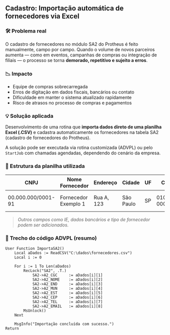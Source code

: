 ## Cadastro: Importação automática de fornecedores via Excel

### 🛠 Problema real
O cadastro de fornecedores no módulo SA2 do Protheus é feito manualmente, campo por campo. Quando o volume de novos parceiros aumenta — como em eventos, campanhas de compras ou integração de filiais — o processo se torna **demorado, repetitivo e sujeito a erros**.

### 📉 Impacto
- Equipe de compras sobrecarregada
- Erros de digitação em dados fiscais, bancários ou contato
- Dificuldade em manter o sistema atualizado rapidamente
- Risco de atrasos no processo de compras e pagamentos

### 💡 Solução aplicada
Desenvolvimento de uma rotina que **importa dados direto de uma planilha Excel (.CSV)** e cadastra automaticamente os fornecedores na tabela SA2 (cadastro de fornecedores do Protheus).

A solução pode ser executada via rotina customizada (ADVPL) ou pelo `StartJob` com chamadas agendadas, dependendo do cenário da empresa.

### 🧾 Estrutura da planilha utilizada
| CNPJ         | Nome Fornecedor      | Endereço        | Cidade     | UF | CEP      | Telefone     | E-mail               |
|--------------|----------------------|------------------|-------------|----|-----------|---------------|------------------------|
| 00.000.000/0001-91 | Fornecedor Exemplo 1 | Rua A, 123       | São Paulo | SP | 01000-000 | (11) 90000-0001 | exemplo@forn.com.br |

> *Outros campos como IE, dados bancários e tipo de fornecedor podem ser adicionados.*

### 🧾 Trecho do código ADVPL (resumo)
```advpl
User Function ImportaSA2()
    Local aDados := ReadCSV("C:\dados\fornecedores.csv")
    Local i := 0

    For i := 1 To Len(aDados)
        RecLock("SA2", .T.)
            SA2->A2_CGC     := aDados[i][1]
            SA2->A2_NOME    := aDados[i][2]
            SA2->A2_END     := aDados[i][3]
            SA2->A2_MUN     := aDados[i][4]
            SA2->A2_EST     := aDados[i][5]
            SA2->A2_CEP     := aDados[i][6]
            SA2->A2_TEL     := aDados[i][7]
            SA2->A2_EMAIL   := aDados[i][8]
        MsUnlock()
    Next

    MsgInfo("Importação concluída com sucesso.")
Return
